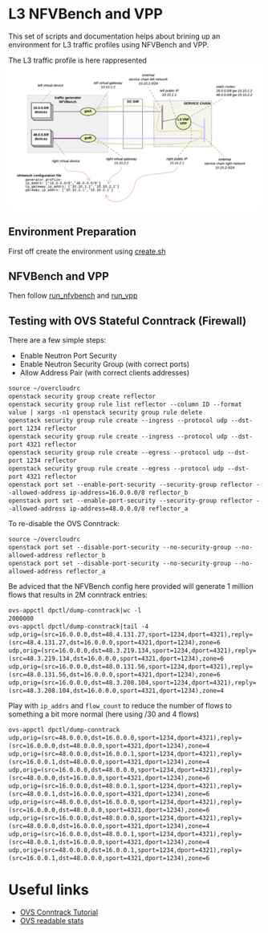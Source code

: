 # L3 NFVBench and VPP
This set of scripts and documentation helps about brining up an environment for L3 traffic profiles using NFVBench and VPP.

The L3 traffic profile is here rappresented
![traffic_flow](traffic_flow.png)

## Environment Preparation
First off create the environment using [create.sh](create.sh)

## NFVBench and VPP
Then follow [run_nfvbench](run_nfvbench.md) and [run_vpp](run_vpp.md)

## Testing with OVS Stateful Conntrack (Firewall)
There are a few simple steps:
- Enable Neutron Port Security
- Enable Neutron Security Group (with correct ports)
- Allow Address Pair (with correct clients addresses)
```
source ~/overcloudrc
openstack security group create reflector
openstack security group rule list reflector --column ID --format value | xargs -n1 openstack security group rule delete
openstack security group rule create --ingress --protocol udp --dst-port 1234 reflector
openstack security group rule create --ingress --protocol udp --dst-port 4321 reflector
openstack security group rule create --egress --protocol udp --dst-port 1234 reflector
openstack security group rule create --egress --protocol udp --dst-port 4321 reflector
openstack port set --enable-port-security --security-group reflector --allowed-address ip-address=16.0.0.0/8 reflector_b
openstack port set --enable-port-security --security-group reflector --allowed-address ip-address=48.0.0.0/8 reflector_a
```

To re-disable the OVS Conntrack:
```
source ~/overcloudrc
openstack port set --disable-port-security --no-security-group --no-allowed-address reflector_b
openstack port set --disable-port-security --no-security-group --no-allowed-address reflector_a
```

Be adviced that the NFVBench config here provided will generate 1 million flows that results in 2M conntrack entries:
```
ovs-appctl dpctl/dump-conntrack|wc -l
2000000
ovs-appctl dpctl/dump-conntrack|tail -4
udp,orig=(src=16.0.0.0,dst=48.4.131.27,sport=1234,dport=4321),reply=(src=48.4.131.27,dst=16.0.0.0,sport=4321,dport=1234),zone=6
udp,orig=(src=16.0.0.0,dst=48.3.219.134,sport=1234,dport=4321),reply=(src=48.3.219.134,dst=16.0.0.0,sport=4321,dport=1234),zone=6
udp,orig=(src=16.0.0.0,dst=48.0.131.56,sport=1234,dport=4321),reply=(src=48.0.131.56,dst=16.0.0.0,sport=4321,dport=1234),zone=6
udp,orig=(src=16.0.0.0,dst=48.3.208.104,sport=1234,dport=4321),reply=(src=48.3.208.104,dst=16.0.0.0,sport=4321,dport=1234),zone=4
```

Play with ```ip_addrs``` and ```flow_count``` to reduce the number of flows to something a bit more normal (here using /30 and 4 flows)
```
ovs-appctl dpctl/dump-conntrack
udp,orig=(src=48.0.0.0,dst=16.0.0.0,sport=1234,dport=4321),reply=(src=16.0.0.0,dst=48.0.0.0,sport=4321,dport=1234),zone=4
udp,orig=(src=48.0.0.0,dst=16.0.0.1,sport=1234,dport=4321),reply=(src=16.0.0.1,dst=48.0.0.0,sport=4321,dport=1234),zone=4
udp,orig=(src=16.0.0.0,dst=48.0.0.0,sport=1234,dport=4321),reply=(src=48.0.0.0,dst=16.0.0.0,sport=4321,dport=1234),zone=6
udp,orig=(src=16.0.0.0,dst=48.0.0.1,sport=1234,dport=4321),reply=(src=48.0.0.1,dst=16.0.0.0,sport=4321,dport=1234),zone=6
udp,orig=(src=48.0.0.0,dst=16.0.0.0,sport=1234,dport=4321),reply=(src=16.0.0.0,dst=48.0.0.0,sport=4321,dport=1234),zone=6
udp,orig=(src=16.0.0.0,dst=48.0.0.0,sport=1234,dport=4321),reply=(src=48.0.0.0,dst=16.0.0.0,sport=4321,dport=1234),zone=4
udp,orig=(src=16.0.0.0,dst=48.0.0.1,sport=1234,dport=4321),reply=(src=48.0.0.1,dst=16.0.0.0,sport=4321,dport=1234),zone=4
udp,orig=(src=48.0.0.0,dst=16.0.0.1,sport=1234,dport=4321),reply=(src=16.0.0.1,dst=48.0.0.0,sport=4321,dport=1234),zone=6
```

# Useful links
- [OVS Conntrack Tutorial](http://docs.openvswitch.org/en/latest/tutorials/ovs-conntrack/)
- [OVS readable stats](https://github.com/m4r1k/ovs_stats/)
